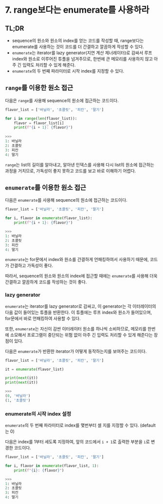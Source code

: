 # 7. range보다는 enumerate를 사용하라

## TL;DR

- sequence의 원소와 원소의 index를 얻는 코드를 작성할 때, range보다는 enumerate를 사용하는 것이 코드를 더 간결하고 깔끔하게 작성할 수 있다.
- `enumerate`는 iterator를 lazy generator(지연 계산 제너레이터)로 감싸서 루프 index와 원소로 이루어진 튜플을 넘겨주므로, 한번에 큰 메모리를 사용하지 않고 아주 긴 입력도 처리할 수 있게 해준다.
- `enumerate`의 두 번째 파라미터로 시작 index를 지정할 수 있다.



## `range`를 이용한 원소 접근

다음은 `range`를 사용해 sequence의 원소에 접근하는 코드이다.

```python
flavor_list = ['바닐라', '초콜릿', '피칸', '딸기']

for i in range(len(flavor_list)):
    flavor = flavor_list[i]
    print(f"{i + 1}: {flavor}")
    
>>>
1: 바닐라
2: 초콜릿
3: 피칸
4: 딸기
```

`range`는 list의 길이를 알아내고, 알아낸 인덱스를 사용해 다시 list의 원소에 접근하는 과정을 거치므로, 가독성이 좋지 못하고 코드를 보고 바로 이해하기 어렵다.



##  `enumerate`를 이용한 원소 접근

다음은 `enumerate`를 사용해 sequence의 원소에 접근하는 코드이다.

```python
flavor_list = ['바닐라', '초콜릿', '피칸', '딸기']

for i, flavor in enumerate(flavor_list):
    print(f"{i + 1}: {flavor}")

>>>
1: 바닐라
2: 초콜릿
3: 피칸
4: 딸기
```

`enumerate`는 for문에서 index와 원소를 간결하게 언패킹하여서 사용하기 때문에, 코드가 간결하고 가독성이 좋다.

따라서, sequence의 원소와 원소의 index에 접근할 때에는 `enumerate`를 사용해 더욱 간결하고 깔끔하게 코드를 작성하는 것이 좋다.

### lazy generator

`enumerate`는 iterator를 lazy generator로 감싸고, 이 generator는 각 이터레이터의 다음 값이 들어있는 튜플을 반환한다. 이 튜플에는 루프 index와 원소가 들어있으며, for문에서 바로 언패킹하여 사용할 수 있다.

또한, `enumerate`는 자신이 감싼 이터레이터 원소를 하나씩 소비하므로, 메모리를 한번에 소모해서 프로그램이 중단되는 위험 없이 아주 긴 입력도 처리할 수 있게 해준다는 장점이 있다.

다음은 `enumerate`가 반환한 iterator가 어떻게 동작하는지를 보여주는 코드이다.

```python
flavor_list = ['바닐라', '초콜릿', '피칸', '딸기']

it = enumerate(flavor_list)

print(next(it))
print(next(it))

>>>
(0, '바닐라')
(1, '초콜릿')
```

### enumerate의 시작 index 설정

`enumerate`의 두 번째 파라미터로 index를 몇번부터 셀 지를 지정할 수 있다. (default는 0)

다음은 index를 1부터 세도록 지정하여, 앞의 코드에서 `i + 1`로 출력한 부분을 `i`로 변경한 코드이다.

```python
flavor_list = ['바닐라', '초콜릿', '피칸', '딸기']

for i, flavor in enumerate(flavor_list, 1):
    print(f"{i}: {flavor}")

>>>
1: 바닐라
2: 초콜릿
3: 피칸
4: 딸기
```

